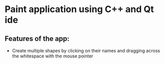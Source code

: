 # Paint application using C++ and Qt ide

## Features of the app:
- Create multiple shapes by clicking on their names and dragging across the whitespace with the mouse pointer
